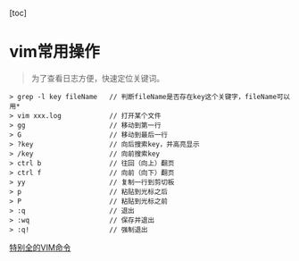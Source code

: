 [toc]

# vim常用操作
> 为了查看日志方便，快速定位关键词。

``` shell
> grep -l key fileName   // 判断fileName是否存在key这个关键字，fileName可以用*
> vim xxx.log            // 打开某个文件
> gg                     // 移动到第一行
> G                      // 移动到最后一行
> ?key                   // 向后搜索key，并高亮显示
> /key                   // 向前搜索key
> ctrl b                 // 往回（向上）翻页
> ctrl f                 // 向前（向下）翻页
> yy                     // 复制一行到剪切板
> p                      // 粘贴到光标之后
> P                      // 粘贴到光标之前
> :q                     // 退出
> :wq                    // 保存并退出
> :q!                    // 强制退出
```

[特别全的VIM命令](https://www.cnblogs.com/yangjig/p/6014198.html)
